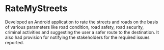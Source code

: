 # RateMyStreets
Developed an Android application to rate the streets and roads on the basis of various parameters like road condition, road safety, road security, criminal activities and suggesting the user a safer route to the destination. It also had provision for notifying the stakeholders for the required issues reported.
